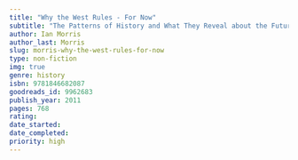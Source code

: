 ```yaml
---
title: "Why the West Rules - For Now"
subtitle: "The Patterns of History and What They Reveal about the Future"
author: Ian Morris
author_last: Morris
slug: morris-why-the-west-rules-for-now
type: non-fiction
img: true
genre: history
isbn: 9781846682087
goodreads_id: 9962683
publish_year: 2011
pages: 768
rating: 
date_started:
date_completed:
priority: high
---
```

